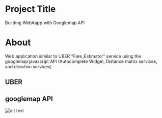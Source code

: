 # Project Title
Building WebAapp with Googlemap API 


# About
Web application similar to UBER "Fare_Estimator" service using the googlemap javascript API (Autocomplete Widget, Distance matrix services, and direction services) 

## UBER


        
      




## googlemap API

![alt text](http://url/to/googlemapAPI/googlemap_GetPriceEstimate.JPG)
